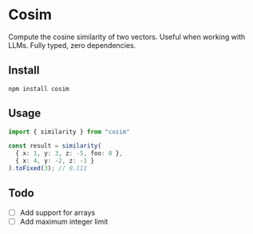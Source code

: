# Cosim

Compute the cosine similarity of two vectors. Useful when working with LLMs. Fully typed, zero dependencies.

## Install

`npm install cosim`

## Usage

```ts
import { similarity } from "cosim"

const result = similarity(
  { x: 1, y: 3, z: -5, foo: 0 },
  { x: 4, y: -2, z: -1 }
).toFixed(3); // 0.111
```

## Todo

- [ ] Add support for arrays
- [ ] Add maximum integer limit